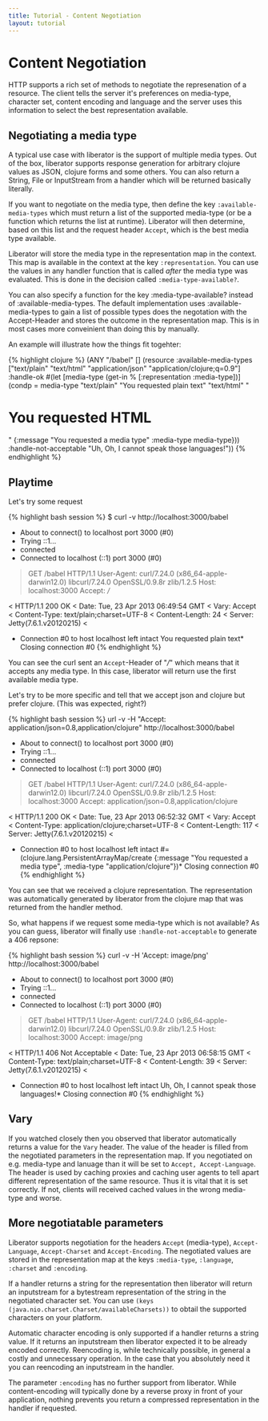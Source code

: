 ```yaml
---
title: Tutorial - Content Negotiation
layout: tutorial
---
```

# Content Negotiation

HTTP supports a rich set of methods to negotiate the represenation of
a resource. The client tells the server it's preferences on
media-type, character set, content encoding and language and the
server uses this information to select the best representation
available.

## Negotiating a media type

A typical use case with liberator is the support of multiple media
types. Out of the box, liberator supports response generation for
arbitrary clojure values as JSON, clojure forms and some others. You
can also return a String, File or InputStream from a handler which
will be returned basically literally.

If you want to negotiate on the media type, then define the key
 ````:available-media-types```` which must return a list of the
 supported media-type (or be a function which returns the list at
 runtime). Liberator will then determine, based on this list and the
request header ````Accept````, which is the best media type available.

Liberator will store the media type in the representation map in the
context. This map is available in the context at the key
````:representation````. You can use the values in any handler
function that is called _after_ the media type was evaluated. This
is done in the decision called ````:media-type-available?````.

<div class="alert alert-info">You can also specify a function for the
key :media-type-available? instead of :available-media-types. The
default implementation uses :available-media-types to gain a list of
possible types does the negotation with the Accept-Header and stores
the outcome in the representation map. This is in most cases more
conveinient than doing this by manually.</div>

An example will illustrate how the things fit togehter:

{% highlight clojure %}
  (ANY "/babel" []
       (resource :available-media-types ["text/plain" "text/html"
                                         "application/json" "application/clojure;q=0.9"]
                 :handle-ok
                 #(let [media-type
                        (get-in % [:representation :media-type])]
                    (condp = media-type
                      "text/plain" "You requested plain text"
                      "text/html" "<html><h1>You requested HTML</h1></html>"
                      {:message "You requested a media type"
                       :media-type media-type}))
                 :handle-not-acceptable "Uh, Oh, I cannot speak those languages!"))
{% endhighlight %}

## Playtime

Let's try some request

{% highlight bash session %}
$ curl -v http://localhost:3000/babel
* About to connect() to localhost port 3000 (#0)
*   Trying ::1...
* connected
* Connected to localhost (::1) port 3000 (#0)
> GET /babel HTTP/1.1
> User-Agent: curl/7.24.0 (x86_64-apple-darwin12.0) libcurl/7.24.0 OpenSSL/0.9.8r zlib/1.2.5
> Host: localhost:3000
> Accept: */*
>
< HTTP/1.1 200 OK
< Date: Tue, 23 Apr 2013 06:49:54 GMT
< Vary: Accept
< Content-Type: text/plain;charset=UTF-8
< Content-Length: 24
< Server: Jetty(7.6.1.v20120215)
<
* Connection #0 to host localhost left intact
You requested plain text* Closing connection #0
{% endhighlight %}

You can see the curl sent an ````Accept````-Header of "*/*" which means
that it accepts any media type. In this case, liberator will return
use the first available media type.

Let's try to be more specific and tell that we accept json and clojure
but prefer clojure. (This was expected, right?)

{% highlight bash session %}
url -v -H "Accept: application/json=0.8,application/clojure" http://localhost:3000/babel
* About to connect() to localhost port 3000 (#0)
*   Trying ::1...
* connected
* Connected to localhost (::1) port 3000 (#0)
> GET /babel HTTP/1.1
> User-Agent: curl/7.24.0 (x86_64-apple-darwin12.0) libcurl/7.24.0 OpenSSL/0.9.8r zlib/1.2.5
> Host: localhost:3000
> Accept: application/json=0.8,application/clojure
>
< HTTP/1.1 200 OK
< Date: Tue, 23 Apr 2013 06:52:32 GMT
< Vary: Accept
< Content-Type: application/clojure;charset=UTF-8
< Content-Length: 117
< Server: Jetty(7.6.1.v20120215)
<
* Connection #0 to host localhost left intact
#=(clojure.lang.PersistentArrayMap/create {:message "You requested a media type", :media-type "application/clojure"})* Closing connection #0
{% endhighlight %}

You can see that we received a clojure representation. The
representation was automatically generated by liberator from the
clojure map that was returned from the handler method.

So, what happens if we request some media-type which is not available?
As you can guess, liberator will finally use
````:handle-not-acceptable```` to generate a 406 repsone:

{% highlight bash session %}
curl -v -H 'Accept: image/png' http://localhost:3000/babel
* About to connect() to localhost port 3000 (#0)
*   Trying ::1...
* connected
* Connected to localhost (::1) port 3000 (#0)
> GET /babel HTTP/1.1
> User-Agent: curl/7.24.0 (x86_64-apple-darwin12.0) libcurl/7.24.0 OpenSSL/0.9.8r zlib/1.2.5
> Host: localhost:3000
> Accept: image/png
>
< HTTP/1.1 406 Not Acceptable
< Date: Tue, 23 Apr 2013 06:58:15 GMT
< Content-Type: text/plain;charset=UTF-8
< Content-Length: 39
< Server: Jetty(7.6.1.v20120215)
<
* Connection #0 to host localhost left intact
Uh, Oh, I cannot speak those languages!* Closing connection #0
{% endhighlight %}

## Vary 

If you watched closely then you observed that liberator automatically
returns a value for the ````Vary```` header. The value of the header
is filled from the negotiated parameters in the representation map.
If you negotiated on e.g. media-type and lanuage than it will be set
to ````Accept, Accept-Language````. The header is used by caching
proxies and caching user agents to tell apart different representation of
the same resource. Thus it is vital that it is set correctly. If not,
clients will received cached values in the wrong media-type and worse.

## More negotiatable parameters

Liberator supports negotiation for the headers ````Accept```` (media-type),
````Accept-Language````, ````Accept-Charset```` and
````Accept-Encoding````. The negotiated values are stored in the
representation map at the keys ````:media-type````, ````:language````,
````:charset```` and ````:encoding````.

If a handler returns a string for the representation then liberator
will return an inputstream for a bytestream representation of the
string in the negotiated character set. You can use ````(keys
(java.nio.charset.Charset/availableCharsets))```` to obtail the
supported characters on your platform.

<div class="alert alert-info">Automatic character encoding is only
supported if a handler returns a string value. If it returns an
inputstream then liberator expected it to be already encoded
correctly. Reencoding is, while technically possible, in general
a costly and unnecessary operation. In the case that you absolutely
need it you can reencoding an inputstream in the handler.</div>

The parameter ````:encoding```` has no further support from liberator.
While content-encoding will typically done by a reverse proxy in front
of your application, nothing prevents you return a compressed
representation in the handler if requested.
</div>

